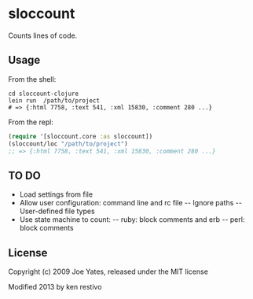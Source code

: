 # sloccount

Counts lines of code.

## Usage

From the shell:

```shell
cd sloccount-clojure
lein run  /path/to/project
# => {:html 7758, :text 541, :xml 15830, :comment 280 ...}
```

From the repl:
```clojure
(require '[sloccount.core :as sloccount])
(sloccount/loc "/path/to/project")
;; => {:html 7758, :text 541, :xml 15830, :comment 280 ...}
```

## TO DO
- Load settings from file
- Allow user configuration: command line and rc file
-- Ignore paths
-- User-defined file types
- Use state machine to count:
-- ruby: block comments and erb
-- perl: block comments


## License

Copyright (c) 2009 Joe Yates, released under the MIT license

Modified 2013 by ken restivo 
